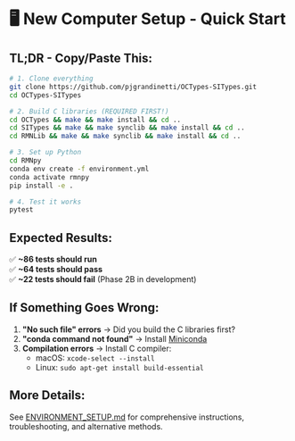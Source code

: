 # 🖥️ New Computer Setup - Quick Start

## TL;DR - Copy/Paste This:

```bash
# 1. Clone everything
git clone https://github.com/pjgrandinetti/OCTypes-SITypes.git
cd OCTypes-SITypes

# 2. Build C libraries (REQUIRED FIRST!)
cd OCTypes && make && make install && cd ..
cd SITypes && make && make synclib && make install && cd ..  
cd RMNLib && make && make synclib && make install && cd ..

# 3. Set up Python
cd RMNpy
conda env create -f environment.yml
conda activate rmnpy
pip install -e .

# 4. Test it works
pytest
```

## Expected Results:

✅ **~86 tests should run**  
✅ **~64 tests should pass**  
✅ **~22 tests should fail** (Phase 2B in development)

## If Something Goes Wrong:

1. **"No such file" errors** → Did you build the C libraries first?
2. **"conda command not found"** → Install [Miniconda](https://docs.conda.io/en/latest/miniconda.html)
3. **Compilation errors** → Install C compiler:
   - macOS: `xcode-select --install`
   - Linux: `sudo apt-get install build-essential`

## More Details:

See [ENVIRONMENT_SETUP.md](ENVIRONMENT_SETUP.md) for comprehensive instructions, troubleshooting, and alternative methods.
